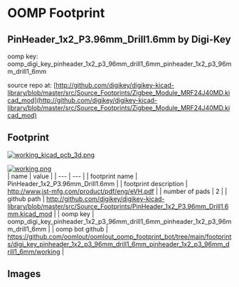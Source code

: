 # OOMP Footprint  
## PinHeader_1x2_P3.96mm_Drill1.6mm  by Digi-Key  
  
oomp key: oomp_digi_key_pinheader_1x2_p3_96mm_drill1_6mm_pinheader_1x2_p3_96mm_drill1_6mm  
  
source repo at: [http://github.com/digikey/digikey-kicad-library/blob/master/src/Source_Footprints/Zigbee_Module_MRF24J40MD.kicad_mod](http://github.com/digikey/digikey-kicad-library/blob/master/src/Source_Footprints/Zigbee_Module_MRF24J40MD.kicad_mod)  
## Footprint  
  
[![working_kicad_pcb_3d.png](working_kicad_pcb_3d_600.png)](working_kicad_pcb_3d.png)  
  
[![working.png](working_600.png)](working.png)  
| name | value | 
| --- | --- | 
| footprint name | PinHeader_1x2_P3.96mm_Drill1.6mm | 
| footprint description | http://www.jst-mfg.com/product/pdf/eng/eVH.pdf | 
| number of pads | 2 | 
| github path | http://github.com/digikey/digikey-kicad-library/blob/master/src/Source_Footprints/PinHeader_1x2_P3.96mm_Drill1.6mm.kicad_mod | 
| oomp key | oomp_digi_key_pinheader_1x2_p3_96mm_drill1_6mm_pinheader_1x2_p3_96mm_drill1_6mm | 
| oomp bot github | https://github.com/oomlout/oomlout_oomp_footprint_bot/tree/main/footprints/digi_key_pinheader_1x2_p3_96mm_drill1_6mm_pinheader_1x2_p3_96mm_drill1_6mm/working | 
## Images  
